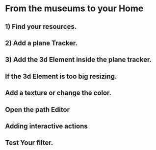 # From the museums to your Home

## 1) Find your resources.

## 2) Add a plane Tracker.

## 3) Add the 3d Element inside the plane tracker.

## If the 3d Element is too big resizing.

## Add a texture or change the color.

## Open the path Editor

## Adding interactive actions 

## Test Your filter.
